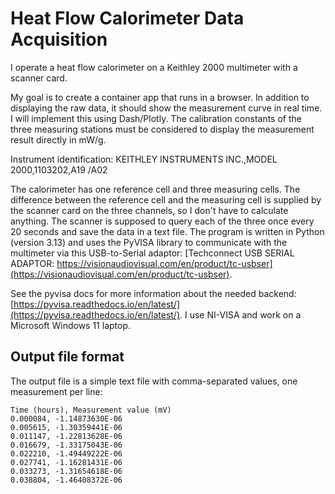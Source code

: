 # Heat Flow Calorimeter Data Acquisition

I operate a heat flow calorimeter on a Keithley 2000 multimeter with a scanner card.

My goal is to create a container app that runs in a browser. In addition to displaying the raw data, it should show the measurement curve in real time. I will implement this using Dash/Plotly. The calibration constants of the three measuring stations must be considered to display the measurement result directly in mW/g.

Instrument identification: KEITHLEY INSTRUMENTS INC.,MODEL 2000,1103202,A19  /A02

The calorimeter has one reference cell and three measuring cells. The difference between the reference cell and the measuring cell is supplied by the scanner card on the three channels, so I don't have to calculate anything. The scanner is supposed to query each of the three once every 20 seconds and save the data in a text file.
The program is written in Python (version 3.13) and uses the PyVISA library to communicate with the multimeter via this USB-to-Serial adaptor: [Techconnect USB SERIAL ADAPTOR: https://visionaudiovisual.com/en/product/tc-usbser](https://visionaudiovisual.com/en/product/tc-usbser).

See the pyvisa docs for more information about the needed backend: [https://pyvisa.readthedocs.io/en/latest/](https://pyvisa.readthedocs.io/en/latest/). I use NI-VISA and work on a Microsoft Windows 11 laptop.

## Output file format

The output file is a simple text file with comma-separated values, one measurement per line:

```text
Time (hours), Measurement value (mV)
0.000084, -1.14873630E-06
0.005615, -1.30359441E-06
0.011147, -1.22813628E-06
0.016679, -1.33175043E-06
0.022210, -1.49449222E-06
0.027741, -1.16281431E-06
0.033273, -1.31654618E-06
0.038804, -1.46408372E-06
```
